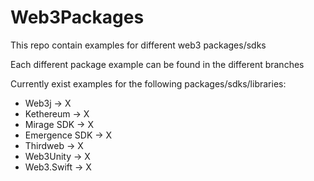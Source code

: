 # Web3Packages
This repo contain examples for different web3 packages/sdks

Each different package example can be found in the different branches

Currently exist examples for the following packages/sdks/libraries:
- Web3j -> X
- Kethereum -> X
- Mirage SDK -> X
- Emergence SDK -> X
- Thirdweb -> X
- Web3Unity -> X
- Web3.Swift -> X
